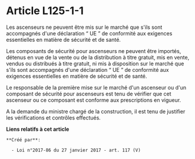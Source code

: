 # Article L125-1-1

Les ascenseurs ne peuvent être mis sur le marché que s'ils sont  accompagnés d'une déclaration “ UE ” de conformité aux
exigences  essentielles en matière de sécurité et de santé. 

Les composants de sécurité pour ascenseurs ne peuvent être importés,  détenus en vue de la vente ou de la distribution à
titre gratuit, mis en  vente, vendus ou distribués à titre gratuit, ni mis à disposition sur  le marché que s'ils sont
accompagnés d'une déclaration “ UE ” de  conformité aux exigences essentielles en matière de sécurité et de  santé. 

Le responsable de la première mise sur le  marché d'un ascenseur ou d'un composant de sécurité pour ascenseurs est  tenu de
vérifier que cet ascenseur ou ce composant est conforme aux  prescriptions en vigueur. 

A la demande du ministre chargé de la construction, il est tenu de justifier les vérifications et contrôles effectués.

**Liens relatifs à cet article**

	**Créé par**:

	  - Loi n°2017-86 du 27 janvier 2017 - art. 117 (V)
